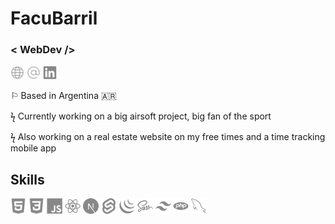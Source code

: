 # FacuBarril
### < WebDev />



 <a aligh="left" href="https://webcreatio.net" target="_blank" rel="noreferrer noopener"><img src="https://raw.githubusercontent.com/0xShapeShifter/dev-story/master/public/images/socials/globe.svg" alt="Website" width="22" height="22" /></a> <a aligh="left" href="mailto:facubarril@webcreatio.net" target="_blank" rel="noreferrer noopener"><img src="https://raw.githubusercontent.com/0xShapeShifter/dev-story/master/public/images/socials/at.svg" alt="Email" width="22" height="22" /></a> <a aligh="left" href="https://www.linkedin.com/in/facubarril/" target="_blank" rel="noreferrer noopener"><img src="https://raw.githubusercontent.com/0xShapeShifter/dev-story/master/public/images/socials/linkedin.svg" alt="LinkedIn" width="22" height="22" /></a>  

⚐ Based in Argentina 🇦🇷

ϟ Currently working on a big airsoft project, big fan of the sport

ϟ Also working on a real estate website on my free times and a time tracking mobile app

 ## Skills
   <img src="https://raw.githubusercontent.com/0xShapeShifter/dev-story/master/public/images/skills/frontend/html5.svg" alt="HTML5" width="25" height="25" />   <img src="https://raw.githubusercontent.com/0xShapeShifter/dev-story/master/public/images/skills/frontend/css3.svg" alt="CSS3" width="25" height="25" />   <img src="https://raw.githubusercontent.com/0xShapeShifter/dev-story/master/public/images/skills/core/javascript.svg" alt="JavaScript" width="25" height="25" />   <img src="https://raw.githubusercontent.com/0xShapeShifter/dev-story/master/public/images/skills/frontend/react.svg" alt="React" width="25" height="25" />   <img src="https://raw.githubusercontent.com/0xShapeShifter/dev-story/master/public/images/skills/frontend/nextjs.svg" alt="Next" width="25" height="25" />   <img src="https://raw.githubusercontent.com/0xShapeShifter/dev-story/master/public/images/skills/frontend/svelte.svg" alt="Svelte" width="25" height="25" />   <img src="https://raw.githubusercontent.com/0xShapeShifter/dev-story/master/public/images/skills/frontend/jquery.svg" alt="JQuery" width="25" height="25" />   <img src="https://raw.githubusercontent.com/0xShapeShifter/dev-story/master/public/images/skills/frontend/sass.svg" alt="SASS" width="25" height="25" />   <img src="https://raw.githubusercontent.com/0xShapeShifter/dev-story/master/public/images/skills/frontend/tailwind.svg" alt="Tailwind" width="25" height="25" />   <img src="https://raw.githubusercontent.com/0xShapeShifter/dev-story/master/public/images/skills/core/php.svg" alt="PHP" width="25" height="25" />   <img src="https://raw.githubusercontent.com/0xShapeShifter/dev-story/master/public/images/skills/backend/mysql.svg" alt="MySQL" width="25" height="25" />
